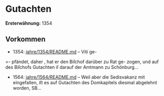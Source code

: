 # Gutachten

**Ersterwähnung:** 1354

## Vorkommen
- 1354: [jahre/1354/README.md](../jahre/1354/README.md) – Viti ge-

=- pfändet, daher , hat er den Biſchof darüber zu Rat ge-
zogen, und auf des Biſchofs Gutachten iſ darauf der
Amtmann zu Schönburg...
- 1564: [jahre/1564/README.md](../jahre/1564/README.md) – Weil aber die Sedisvakanz mit eingefallen,
iſt es auf Gutachten des Domkapitels diesmal abgelehnt
worden, SB...

